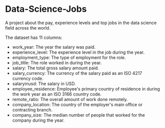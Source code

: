 # Data-Science-Jobs
A project about the pay, experience levels and top jobs in the data science field across the world.

The dataset has 11 columns:

- work_year: The year the salary was paid.
- experience_level: The experience level in the job during the year.
- employment_type: The type of employment for the role.
- job_title: The role worked in during the year.
- salary: The total gross salary amount paid.
- salary_currency: The currency of the salary paid as an ISO 4217 currency code.
- salaryinusd: The salary in USD.
- employee_residence: Employee's primary country of residence in during the work year as an ISO 3166 country code.
- remote_ratio: The overall amount of work done remotely.
- company_location: The country of the employer's main office or contracting branch.
- company_size: The median number of people that worked for the company during the year.
